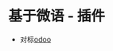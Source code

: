 <!--
 * @Author: jackning 270580156@qq.com
 * @Date: 2024-04-28 11:41:41
 * @LastEditors: jackning 270580156@qq.com
 * @LastEditTime: 2024-11-20 09:58:38
 * @Description: bytedesk.com https://github.com/Bytedesk/bytedesk
 *   Please be aware of the BSL license restrictions before installing Bytedesk IM – 
 *  selling, reselling, or hosting Bytedesk IM as a service is a breach of the terms and automatically terminates your rights under the license.
 *  Business Source License 1.1: https://github.com/Bytedesk/bytedesk/blob/main/LICENSE 
 *  contact: 270580156@qq.com 
 *  联系：270580156@qq.com
 * Copyright (c) 2024 by bytedesk.com, All Rights Reserved. 
-->
# 基于微语 - 插件

- 对标[odoo](https://www.odoo.com/zh_CN/page/all-apps)
